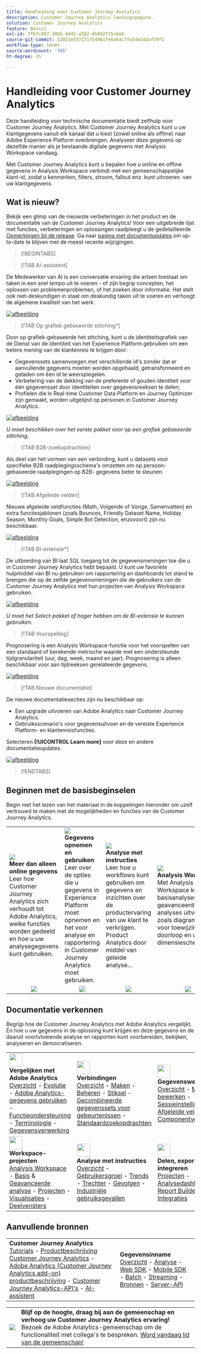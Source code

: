 ```yaml
---
title: Handleiding voor Customer Journey Analytics
description: Customer Journey Analytics landingspagina.
solution: Customer Journey Analytics
feature: Basics
exl-id: 7f67c497-386b-4442-a502-6b492f35c6e6
source-git-commit: 52021e557171754901fe6a64c7fa544243af70f1
workflow-type: tm+mt
source-wordcount: '765'
ht-degree: 2%

---
```


# Handleiding voor Customer Journey Analytics

Deze handleiding voor technische documentatie biedt zelfhulp voor Customer Journey Analytics. Met Customer Journey Analytics kunt u uw klantgegevens vanuit elk kanaal dat u kiest (zowel online als offline) naar Adobe Experience Platform overbrengen. Analyseer deze gegevens op dezelfde manier als je bestaande digitale gegevens met Analysis Workspace vandaag.

Met Customer Journey Analytics kunt u bepalen hoe u online en offline gegevens in Analysis Workspace verbindt met een gemeenschappelijke klant-id, zodat u kenmerken, filters, stroom, fallout enz. kunt uitvoeren. van uw klantgegevens.

## Wat is nieuw?

Bekijk een glimp van de nieuwste verbeteringen in het product en de documentatie van de Customer Journey Analytics! Voor een uitgebreide lijst met functies, verbeteringen en oplossingen raadpleegt u de gedetailleerde [Opmerkingen bij de release](../release-notes/latest.md). Ga naar [pagina met documentupdates](../release-notes/doc-changes.md) om up-to-date te blijven met de meest recente wijzigingen.

>[!BEGINTABS]

>[!TAB AI-assistent]

De Medewerker van AI is een conversatie ervaring die artsen toestaat om taken in een snel tempo uit te voeren - of zijn begrip concepten, het oplossen van problemenproblemen, of het zoeken door informatie. Het stelt ook niet-deskundigen in staat om deskundig taken uit te voeren en verhoogt de algemene kwaliteit van het werk.

[![afbeelding](assets/learn-more-button.svg)](/help/ai-assistant.md)

>[!TAB Op grafiek gebaseerde stitching*]

Door op grafiek-gebaseerde het stitching, kunt u de identiteitsgrafiek van de Dienst van de Identiteit van het Experience Platform gebruiken om een betere mening van de klantenreis te krijgen door: <ul><li>Gegevenssets samenvoegen met verschillende id&#39;s zonder dat er aanvullende gegevens moeten worden opgehaald, getransformeerd en geladen om één id te weerspiegelen.</li> <li>Verbetering van de dekking van de preferente of gouden identiteit voor één gegevensset door identiteiten over gegevensreeksen te delen;</li><li>Profielen die in Real-time Customer Data Platform en Journey Optimizer zijn gemaakt, worden uitgelijnd op personen in Customer Journey Analytics.</li></ul>

[![afbeelding](assets/learn-more-button.svg)](/help/stitching/overview.md#graph-based-stitching)

*_U moet beschikken over het eerste pakket voor op een grafiek gebaseerde stitching._*

>[!TAB B2B-zoekopdrachten]

Als deel van het vormen van een verbinding, kunt u datasets voor specifieke B2B raadplegingsschema&#39;s omzetten om op persoon-gebaseerde raadplegingen op B2B- gegevens beter te steunen.

[![afbeelding](assets/learn-more-button.svg)](/help/connections/transform-datasets-b2b-lookups.md)

>[!TAB Afgeleide velden]

Nieuwe afgeleide veldfuncties (Math, Volgende of Vorige, Samenvatten) en extra functiesjablonen (zoals Bounces, Friendly Dataset Name, Holiday Season, Monthly Goals, Simple Bot Detection, enzovoort) zijn nu beschikbaar.

[![afbeelding](assets/learn-more-button.svg)](/help/data-views/derived-fields/derived-fields.md)

>[!TAB BI-extensie*]

De uitbreiding van BI laat SQL toegang tot de gegevensmeningen toe die u in Customer Journey Analytics hebt bepaald. U kunt uw favoriete hulpmiddel van BI nu gebruiken om rapportering en dashboards tot stand te brengen die op de zelfde gegevensmeningen die de gebruikers van de Customer Journey Analytics met hun projecten van Analysis Workspace gebruiken.

[![afbeelding](assets/learn-more-button.svg)](/help/data-views/bi-extension.md)

*_U moet het Select-pakket of hoger hebben om de BI-extensie te kunnen gebruiken._*


<!--
>[!TAB Improved Audience Publising] 

Audiences that are published from Customer Journey Analytics are now available in the new **Audiences** section in Adobe Experience Platform. Audiences are now available in Experience Platform seconds after they are published from Customer Journey Analytics. Improved sorting and filter options in Experience Platform for Customer Journey Analytics audiences. 

[![image](assets/learn-more-button.svg)](/help/components/audiences/publish.md)

-->

>[!TAB Voorspelling]

Prognosering is een Analysis Workspace-functie voor het voorspellen van een standaard of berekende metrische waarde met een ondersteunde tijdgranulariteit (uur, dag, week, maand en jaar). Prognosering is alleen beschikbaar voor aan tijdreeksen gerelateerde gegevens.

[![afbeelding](assets/learn-more-button.svg)](/help/analysis-workspace/c-forecast/forecasting.md)

>[!TAB Nieuwe documentatie]

De nieuwe documentatiesecties zijn nu beschikbaar op:<ul><li>Een upgrade uitvoeren van Adobe Analytics naar Customer Journey Analytics.</li><li>Gebruiksscenario&#39;s voor gegevensuitvoer en de vereiste Experience Platform- en klantenreisfuncties. </li></ul>Selecteren **[!UICONTROL Learn more]** voor deze en andere documentatieupdates.

[![afbeelding](assets/learn-more-button.svg)](/help/release-notes/doc-changes.md)

>[!ENDTABS]

## Beginnen met de basisbeginselen

Begin met het lezen van het materiaal in de koppelingen hieronder om uzelf vertrouwd te maken met de mogelijkheden en functies van de Customer Journey Analytics.

<table style="table-layout:fixed">
  <tr style="border: 0;">
    <td>
    <a href="/help/getting-started/aa-vs-cja/overview.md"><img src="./assets/aa-vs-cja.png"></a>
    <div><strong>Meer dan alleen online gegevens</strong><br/>Leer hoe Customer Journey Analytics zich verhoudt tot Adobe Analytics, welke functies worden gedeeld en hoe u uw analysegegevens kunt gebruiken.</div>
    </td>
    <td>
    <a href="/help/data-ingestion/data-ingestion.md"><img src="./assets/data-ingestion.png"></a>
    <div><strong>Gegevens opnemen en gebruiken</strong><br/>Leer over de opties die u gegevens in Experience Platform moet opnemen en het voor analyse en rapportering in Customer Journey Analytics moet gebruiken.</div>
    </td>
    <td>
    <a href="/help/guided-analysis/overview.md"><img src="./assets/product-analytics.png"></a>
    <div><strong>Analyse met instructies</strong><br/>Leer hoe u workflows kunt gebruiken om gegevens en inzichten over de productervaring van uw klant te verkrijgen. Product Analytics door middel van geleide analyse...
    </div>
    </td>
    <td>
    <a href="/help/analysis-workspace/home.md"><img src="./assets/workspace.png"></a>
    <div><strong>Analysis Workspace</strong><br/>Met Analysis Workspace kunt u basisanalyses en geavanceerde analyses uitvoeren, zoals diagrammen voor toewijzing, doorloop en uitval, dimensiescheidingen.</div>
    </td>
  </tr>
  <tr style="border: 0;">
    <td align="center"><a href="/help/getting-started/aa-vs-cja/overview.md"><img src="./assets/learn-more-button.svg"></a></td>
    <td align="center"><a href="/help/data-ingestion/data-ingestion.md"><img src="./assets/learn-more-button.svg"></a></td>
    <td align="center"><a href="/help/guided-analysis/overview.md"><img src="./assets/learn-more-button.svg"></a></td>
    <td align="center"><a href="/help/analysis-workspace/home.md"><img src="./assets/learn-more-button.svg"></a></td>
    </tr>
</table>


## Documentatie verkennen

Begrijp hoe de Customer Journey Analytics met Adobe Analytics vergelijkt. En hoe u uw gegevens in de oplossing kunt krijgen en deze gegevens en de daaruit voortvloeiende analyse en rapporten kunt voorbereiden, bekijken, analyseren en democratiseren.

<table style="table-layout:fixed">
  <tr style="border: 0;">
    <td>
      <img src="./assets/analytics.svg" width="35px"><br/>
      <strong>Vergelijken met Adobe Analytics</strong><br/><a href="/help/getting-started/aa-vs-cja/overview.md">Overzicht</a> - <a href="/help/getting-started/aa-to-cja.md">Evolutie</a> - <a href="/help/getting-started/aa-vs-cja/aa-data-in-cja.md">Adobe Analytics-gegevens gebruiken</a> - <a href="/help/getting-started/aa-vs-cja/cja-aa.md">Functieondersteuning</a> - <a href="/help/getting-started/aa-vs-cja/terminology.md">Terminologie</a> - <a href="/help/getting-started/aa-vs-cja/data-processing-comparisons.md">Gegevensverwerking</a>
    </td>
    <td>
      <img src="./assets/connections.svg" width="35px"><br/>
      <strong>Verbindingen</strong><br/><a href="/help/connections/overview.md">Overzicht</a> - <a href="/help/connections/create-connection.md">Maken</a> - <a href="/help/connections/manage-connections.md">Beheren</a> - <a href="/help/stitching/overview.md">Stiksel</a> - <a href="/help/connections/combined-dataset.md">Gecombineerde gegevenssets voor gebeurtenissen</a> - <a href="/help/connections/standard-lookups.md">Standaardzoekopdrachten</a>
    </td>
     <td>
      <img src="./assets/dataviews.svg" width="35px"><br/>
      <strong>Gegevensweergaven</strong><br/><a href="/help/data-views/data-views.md">Overzicht</a> - <a href="/help/data-views/create-dataview.md">Maken of bewerken</a> - <a href="/help/data-views/session-settings.md">Sessieinstellingen</a> - <a href="/help/data-views/derived-fields/derived-fields.md">Afgeleide velden</a> - <a href="/help/data-views/component-reference.md">Componentverwijzing</a>
    </td>

</tr>
  <tr style="border: 0;">
    <td>
      <img src="./assets/workspace.svg" width="35px"><br/>
      <strong>Workspace-projecten</strong><br/><a href="/help/analysis-workspace/home.md">Analysis Workspace</a> - <a href="/help/analysis-workspace/perform-basic-analysis.md">Basis</a> &amp; <a href="/help/analysis-workspace/perform-adv-analysis.md">Geavanceerde analyse</a> - <a href="/help/analysis-workspace/build-workspace-project/freeform-overview.md">Projecten</a> - <a href="/help/analysis-workspace/visualizations/freeform-analysis-visualizations.md">Visualisaties</a> - <a href="/help/analysis-workspace/c-panels/freeform-panel.md">Deelvensters</a>
    </td>
    <td>
      <img src="./assets/guided-analysis.svg" width="35px"><br/>
      <strong>Analyse met instructies</strong><br/><a href="/help/guided-analysis/overview.md">Overzicht</a> - <a href="/help/guided-analysis/types/active.md">Gebruikersgroei</a> - <a href="/help/guided-analysis/types/usage.md">Trends</a> - <a href="/help/guided-analysis/types/friction.md">Trechter</a> - <a href="/help/guided-analysis/types/release.md">Gevolgen</a> - <a href="/help/guided-analysis/industry-use-cases.md">Industriële gebruiksgevallen</a>
    </td>
    <td>
      <img src="./assets/share.svg" width="35px"><br/>
      <strong>Delen, exporteren en integreren</strong><br/><a href="/help/analysis-workspace/curate-share/share-projects.md">Projecten</a> - <a href="/help/mobile-app/home.md">Analysedashboards</a> - <a href="/help/report-builder/report-buider-overview.md">Report Builder</a>  - <a href="/help/integrations/overview.md">Integraties</a>
    </td>
  </tr>
</table>

## Aanvullende bronnen

<table style="table-layout:fixed"><tr style="border: 0;">
<td><strong>Customer Journey Analytics</strong><br/>
<a href="https://experienceleague.adobe.com/en/docs/customer-journey-analytics-learn/tutorials/overview" target="_blank">Tutorials</a> - <a href="https://helpx.adobe.com/legal/product-descriptions/customer-journey-analytics.html" target="_blank">Productbeschrijving Customer Journey Analytics</a> - <a href="https://helpx.adobe.com/legal/product-descriptions/adobe-analytics-addon-customer-journey-analytics.html" target="_blank">Adobe Analytics (Customer Journey Analytics add-on) productbeschrijving</a> - <a href="https://developer.adobe.com/cja-apis/docs/" target="_blank">Customer Journey Analytics-API's</a> - <a href="/help/ai-assistant.md">AI-assistent</a>
</td>
<td><strong>Gegevensinname</strong><br/><a href="/help/data-ingestion/data-ingestion.md">Overzicht</a> - <a href="/help/data-ingestion/analytics.md">Analyse</a> - <a href="/help/data-ingestion/aepwebsdk.md">Web SDK</a> - <a href="/help/data-ingestion/aepmobilesdk.md">Mobile SDK</a> - <a href="/help/data-ingestion/batch.md">Batch</a> - <a href="/help/data-ingestion/streaming.md">Streaming</a> - <a href="/help/data-ingestion/sources.md">Bronnen</a> - <a href="/help/data-ingestion/serverapi.md">Server-API</a>
</td>
</tr>
</table>


<table style="table-layout:auto" class="tablelayout-is-fixed"><tbody><tr style="border: 0;"><td><img src="./assets/newsletter.png"></td><td>
<b>Blijf op de hoogte, draag bij aan de gemeenschap en verhoog uw Customer Journey Analytics ervaring!</b><br>Bezoek de Adobe Analytics-gemeenschap om de functionaliteit met collega's te bespreken. <a href="https://experienceleaguecommunities.adobe.com/t5/adobe-analytics/ct-p/adobe-analytics-community">Word vandaag lid van de gemeenschap!</a></td></tr></tbody></table>
